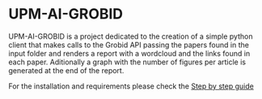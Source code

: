 # UPM-AI-GROBID

UPM-AI-GROBID is a project dedicated to the creation of a simple python client that makes calls to the Grobid API passing the papers found in the
input folder and renders a report with a wordcloud and the links found in each paper. Aditionally a graph with the number of figures per article is
generated at the end of the report.

For the installation and requirements please check the [Step by step guide](https://upm-ai-grobid.readthedocs.io/en/latest/execution.html)


